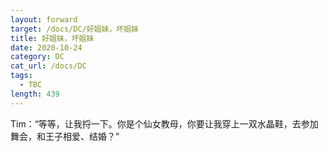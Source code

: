 ```yaml
---
layout: forward
target: /docs/DC/好姐妹，坏姐妹
title: 好姐妹，坏姐妹
date: 2020-10-24
category: DC
cat_url: /docs/DC
tags: 
  - TBC
length: 439
---
```


Tim：“等等，让我捋一下。你是个仙女教母，你要让我穿上一双水晶鞋，去参加舞会，和王子相爱、结婚？”
